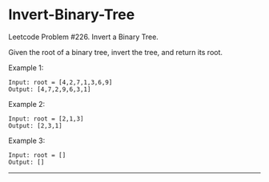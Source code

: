 # Invert-Binary-Tree
Leetcode Problem #226. Invert a Binary Tree.

Given the root of a binary tree, invert the tree, and return its root.


Example 1:
```
Input: root = [4,2,7,1,3,6,9]
Output: [4,7,2,9,6,3,1]
```

Example 2:
```
Input: root = [2,1,3]
Output: [2,3,1]
```

Example 3:
```
Input: root = []
Output: []
```

---
